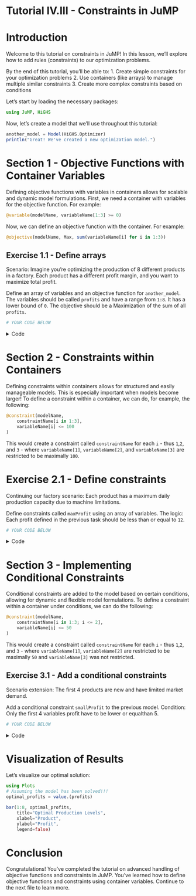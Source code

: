 # Tutorial IV.III - Constraints in JuMP


# Introduction

Welcome to this tutorial on constraints in JuMP! In this lesson, we’ll
explore how to add rules (constraints) to our optimization problems.

By the end of this tutorial, you’ll be able to: 1. Create simple
constraints for your optimization problems 2. Use containers (like
arrays) to manage multiple similar constraints 3. Create more complex
constraints based on conditions

Let’s start by loading the necessary packages:

``` julia
using JuMP, HiGHS
```

Now, let’s create a model that we’ll use throughout this tutorial:

``` julia
another_model = Model(HiGHS.Optimizer)
println("Great! We've created a new optimization model.")
```

# Section 1 - Objective Functions with Container Variables

Defining objective functions with variables in containers allows for
scalable and dynamic model formulations. First, we need a container with
variables for the objective function. For example:

``` julia
@variable(modelName, variableName[1:3] >= 0)
```

Now, we can define an objective function with the container. For
example:

``` julia
@objective(modelName, Max, sum(variableName[i] for i in 1:3))
```

## Exercise 1.1 - Define arrays

Scenario: Imagine you’re optimizing the production of 8 different
products in a factory. Each product has a different profit margin, and
you want to maximize total profit.

Define an array of variables and an objective function for
`another_model`. The variables should be called `profits` and have a
range from `1:8`. It has a lower bound of `0`. The objective should be a
Maximization of the sum of all `profits`.

``` julia
# YOUR CODE BELOW
```

<details class="code-fold">
<summary>Code</summary>

``` julia
# Test your answer
@assert length(profits) == 8 && all(lower_bound(profits[i]) == 0 for i in 1:8)
@assert typeof(objective_function(another_model)) == AffExpr
println("Objective function with container variables defined successfully!")
```

</details>

# Section 2 - Constraints within Containers

Defining constraints within containers allows for structured and easily
manageable models. This is especially important when models become
larger! To define a constraint within a container, we can do, for
example, the following:

``` julia
@constraint(modelName, 
    constraintName[i in 1:3], 
    variableName[i] <= 100
)
```

This would create a constraint called `constraintName` for each `i` -
thus `1`,`2`, and `3` - where `variableName[1]`, `variableName[2]`, and
`variableName[3]` are restricted to be maximally `100`.

# Exercise 2.1 - Define constraints

Continuing our factory scenario: Each product has a maximum daily
production capacity due to machine limitations.

Define constraints called `maxProfit` using an array of variables. The
logic: Each profit defined in the previous task should be less than or
equal to `12`.

``` julia
# YOUR CODE BELOW
```

<details class="code-fold">
<summary>Code</summary>

``` julia
# Test your answer
@assert all(is_valid(another_model, maxProfit[i]) for i in 1:8)
println("Constraints within containers defined successfully!")
```

</details>

# Section 3 - Implementing Conditional Constraints

Conditional constraints are added to the model based on certain
conditions, allowing for dynamic and flexible model formulations. To
define a constraint within a container under conditions, we can do the
following:

``` julia
@constraint(modelName, 
    constraintName[i in 1:3; i <= 2], 
    variableName[i] <= 50
)
```

This would create a constraint called `constraintName` for each `i` -
thus `1`,`2`, and `3` - where `variableName[1]`, `variableName[2]` are
restricted to be maximally `50` and `variableName[3]` was not
restricted.

## Exercise 3.1 - Add a conditional constraints

Scenario extension: The first 4 products are new and have limited market
demand.

Add a conditional constraint `smallProfit` to the previous model.
Condition: Only the first 4 variables profit have to be lower or
equalthan 5.

``` julia
# YOUR CODE BELOW
```

<details class="code-fold">
<summary>Code</summary>

``` julia
# Test your answer
@assert all(is_valid(another_model, smallProfit[i]) for i in 1:4)
println("Conditional constraint implemented successfully!")
println("Checking successful implementation.")
optimize!(another_model)
status = termination_status(another_model)
@assert status == MOI.OPTIMAL "Sorry, something didn't work out as the model status is $status"
@assert objective_value(another_model) ≈ 68 atol=1e-4 "Although you have an optimal solution, 
    the should be 68 not $(objective_value(another_model)). Is the model correct?"
println("Model components validated successfully!")
```

</details>

# Visualization of Results

Let’s visualize our optimal solution:

``` julia
using Plots
# Assuming the model has been solved!!!
optimal_profits = value.(profits)

bar(1:8, optimal_profits, 
    title="Optimal Production Levels", 
    xlabel="Product", 
    ylabel="Profit", 
    legend=false)
```

# Conclusion

Congratulations! You’ve completed the tutorial on advanced handling of
objective functions and constraints in JuMP. You’ve learned how to
define objective functions and constraints using container variables.
Continue to the next file to learn more.
